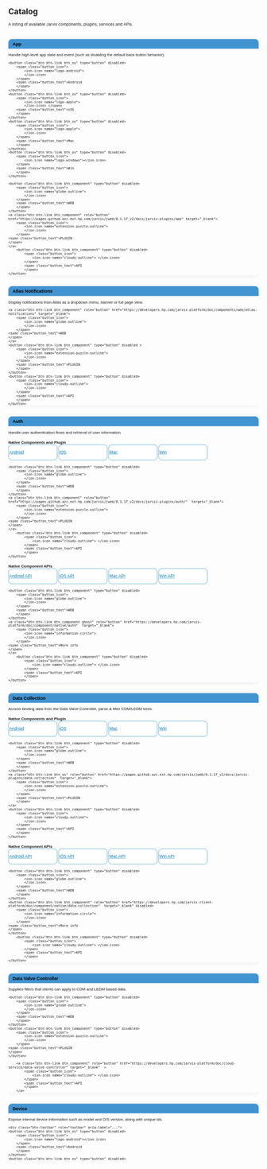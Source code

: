 
<svg fill="none" viewBox="0 0 900 4200" width="900" height="4200" xmlns="http://www.w3.org/2000/svg">

  <foreignObject width="100%" height="100%">
    <div xmlns="http://www.w3.org/1999/xhtml">

<style>
.disabled {
    pointer-events: none;
    
}

.panel{
    font-family: 'Forma DJR Micro', Arial, sans-serif;
    font-size: 1em;
}
.panel-default > .panel-heading {
    background: #4294d1;
    color: #000;
}

.panel-heading {
    border: none;
    border-radius: 13px 13px 0 0;
    padding: 8px 15px;
}

.btn {
    font-family: 'Forma DJR Micro', Arial, sans-serif;
    display: inline-block;
    height:50px;
    border:1px solid #027aae;
    background-color: #fff;
    color: #027aae;
    overflow: hidden;
    padding: 2px;
}

.spacer {
    line-height: .8;
}
.btn:disabled {
    color: #aaa;
    background-color: #eeeeee;
    border:1px solid #ccc;
    font-weight: normal;
    display: none;
}

.btn_os {
    width: 17%;
    font-weight: normal;
    background-color: #fff;
    color: #027aae;
    border-radius: 10px;
}
.btn_component {
    width: 18%;
    font-weight: normal;
    background-color: #fff;
    color: #027aae;
    border-radius: 10px;
}


.btn_os:disabled,   
.btn_component:disabled {
    pointer-events: none;
    display:none;
}
.btn_os:hover,
.btn_component:hover {

    border:1px solid #035c84;
    color: #035c84;
    text-decoration: none; 
    background-color: #f6f9ff;
}

.btn_os:active,
.btn_component:active {
    text-decoration: none;
     border:1px solid #035c84;
}
.btn_os:focus,
.btn_component:focus {
    text-decoration: none;
     border:1px solid #035c84;
}

.button_icon,
.button_text {
    align-items:center;
    line-height:50px;  
}


.button_icon{
    font-size: 1em;
    vertical-align: middle;
    display: none
}

.button_text{
    font-size: 0.8em;  
}

ion-icon {
}

h3 {
    color: #000;
   font-family: 'Forma DJR Micro', Arial, sans-serif; 
    margin-bottom: 0px;
    margin-top: 0px;
}


h4 {
margin-bottom: 0px;
}
h6 {
color: #4294d1;
line-height: 160%;
}

.form-group {
        margin-bottom: 8px;

}

.catalog-item  {
    border: none;
    border-radius: 13px;  
    margin-bottom: 10px;
    box-shadow: 0px 0px 18px #e8e8e8;
  }

@media screen and (min-width: 500px) {
 .btn_os {
    width: 18.6%;
  
}
.btn_component {
    width: 18.8%;
        }
.button_text{
    font-size: 1.1em; 
}

    
@media screen and (min-width: 646px) {
 .btn_os {
    width: 19.1%;
    border-radius: 12px;
  
}
.btn_component {
    width: 19.1%;
    border-radius: 12px;
        }
.button_text{
    font-size: 1.1em; 
    }
    
.button_icon {
    display:contents;
    }
}

@media screen and (min-width: 768px) {
.btn_os {
    width: 18.9%;
    border-radius: 12px;
  
}
.btn_component {
    width: 19.0%;
    border-radius: 12px;
        }
    
.button_text {
    font-size: 1.1em;    
    }
}


@media screen and (min-width: 992px) {
.btn_os {
    width: 19.1%;
  
}
.btn_component {
    width: 19.2%;
        }
.button_text {
    font-size: 1.2em;    
    }
}
@media screen and (min-width: 1025px) {
.btn_os {
    width: 19.2%;
  
}
.btn_component {
    width: 19.2%;
        }
.button_text {
    font-size: 1.3em;    
    }    
}
@media screen and (min-width: 1200px) {
.btn_os {
    width: 19.3%;
  
}
.btn_component {
    width: 19.3%;
        }
.button_text {
    font-size: 1.3em;    
    }
}



</style>

<div>&nbsp;</div>

<h1>Catalog</h1>

<p>A listing of available Jarvis components, plugins, services and APIs.</p>

<p>&nbsp;</p>

<div class="container col-lg-12">
    
<div class="row">
    
<div class="col-sm-12">
    
<div class="panel panel-default catalog-item" id="catalog-item-01">
    
<div class="panel-heading">
    
<h3>App</h3>
    
</div>

<div class="panel-body">
    
<p class="catalog-item-description">Handle high-level app state and event (such as disabling the default back button behavior).</p>
    
<div class="btn-toolbar" role="toolbar" aria-label="...">
 
    <button class="btn btn-link btn_os" type="button" disabled>
        <span class="button_icon">
            <ion-icon name="logo-android">
            </ion-icon>
        </span> 
        <span class="button_text">Android
        </span>
    </button>
    <button class="btn btn-link btn_os" type="button" disabled>
        <span class="button_icon">
            <ion-icon name="logo-apple">
            </ion-icon> </span> 
        <span class="button_text">iOS
        </span>
    </button>
    <button class="btn btn-link btn_os" type="button" disabled>
        <span class="button_icon">
            <ion-icon name="logo-apple">
            </ion-icon>
        </span>
        <span class="button_text">Mac
        </span>
    </button>
    <button class="btn btn-link btn_os" type="button" disabled>
        <span class="button_icon">
            <ion-icon name="logo-windows"></ion-icon>
        </span> 
        <span class="button_text">Win
        </span>
    </button>

    <button class="btn btn-link btn_component" type="button" disabled>
        <span class="button_icon">
            <ion-icon name="globe-outline">
            </ion-icon> 
        </span> 
        <span class="button_text">WEB
        </span>
    </button>
    <a class="btn btn-link btn_component" role="button" href="https://pages.github.azc.ext.hp.com/jarvis/jweb/0.1.17_v2/docs/jarvis-plugins/app" target="_blank">
        <span class="button_icon">
            <ion-icon name="extension-puzzle-outline">
            </ion-icon> 
        </span> 
    <span class="button_text">PLUGIN
    </span>
    </a>
        <button class="btn btn-link btn_component" type="button" disabled>
            <span class="button_icon">
                <ion-icon name="cloudy-outline"> </ion-icon>
            </span>
            <span class="button_text">API
            </span>
    </button>
</div>
</div>
</div>
</div>
</div>
    
<p class="spacer">&nbsp;</p>
    
<div class="row">
<div class="col-sm-12 catalog-col">
<div class="panel panel-default catalog-item" id="catalog-item-02">
<div class="panel-heading">
<h3>Atlas Notifications</h3>
</div>

<div class="panel-body">
<p class="catalog-item-description">Display notifications from Atlas as a dropdown menu, banner or full page view.</p>

<div class="btn-toolbar" role="toolbar" aria-label="...">
    <button class="btn btn-link btn_os" type="button" disabled>
        <span class="button_icon">
            <ion-icon name="logo-android"></ion-icon>
        </span>
        <span class="button_text">Android 
        </span>
    </button>
    <button class="btn btn-link btn_os" type="button" disabled>
        <span class="button_icon">
            <ion-icon name="logo-apple">
            </ion-icon>
        </span>
        <span class="button_text">iOS
        </span>
    </button>
    <button class="btn btn-link btn_os" type="button" disabled>
        <span class="button_icon">
            <ion-icon name="logo-apple"></ion-icon>
        </span> <span class="button_text">Mac
        </span>
    </button>
    <button class="btn btn-link btn_os" type="button" disabled>
        <span class="button_icon">
            <ion-icon name="logo-windows">
            </ion-icon>
        </span>
        <span class="button_text">Win
        </span>
    </button>

    <a class="btn btn-link btn_component" role="button" href="https://developers.hp.com/jarvis-platform/doc/components/web/atlas-notifications" target="_blank">
        <span class="button_icon">
            <ion-icon name="globe-outline">
            </ion-icon> 
        </span> 
    <span class="button_text">WEB
    </span>
    </a>
    <button class="btn btn-link btn_component" type="button" disabled >
        <span class="button_icon">
            <ion-icon name="extension-puzzle-outline">
            </ion-icon>
        </span>
        <span class="button_text">PLUGIN
        </span> 
    </button>
    <button class="btn btn-link btn_component" type="button" disabled>
        <span class="button_icon">
            <ion-icon name="cloudy-outline">
            </ion-icon>
        </span> 
        <span class="button_text">API
        </span>
    </button>
</div>
</div>
</div>
</div>
</div>

<p class="spacer">&nbsp;</p>

<div class="row">
<div class="col-sm-12">
<div class="panel panel-default catalog-item" id="catalog-item-03">
<div class="panel-heading">
<h3>Auth</h3>
</div>

<div class="panel-body">
<p class="catalog-item-description">Handle user authentication flows and retrieval of user information.</p>
<h4>Native Components and Plugin</h4> 
 <div class="btn-toolbar form-group" role="toolbar" aria-label="...">   
    <a class="btn btn-link btn_os" role="button" href="https://developers.hp.com/jarvis-platform/doc/component/native/auth/android" target="_blank">
        <span class="button_icon">
            <ion-icon name="logo-android">
            </ion-icon>
        </span> 
        <span class="button_text">Android
        </span>
    </a>
    <a class="btn btn-link btn_os" role="button" href="https://developers.hp.com/jarvis-platform/doc/component/native/auth/ios" target="_blank">
        <span class="button_icon">
            <ion-icon name="logo-apple">
            </ion-icon> </span> 
        <span class="button_text">iOS
        </span>
    </a>
    <a class="btn btn-link btn_os" role="button" href="https://developers.hp.com/jarvis-platform/doc/component/native/auth/xamarin" target="_blank">
        <span class="button_icon">
            <ion-icon name="logo-apple">
            </ion-icon>
        </span>
        <span class="button_text">Mac
        </span>
    </a>
    <a class="btn btn-link btn_os" role="button" href="https://developers.hp.com/jarvis-platform/doc/component/native/auth/xamarin" target="_blank">
        <span class="button_icon">
            <ion-icon name="logo-windows"></ion-icon>
        </span> 
        <span class="button_text">Win
        </span>
    </a>



    <button class="btn btn-link btn_component" type="button" disabled>
        <span class="button_icon">
            <ion-icon name="globe-outline">
            </ion-icon> 
        </span> 
        <span class="button_text">WEB 
        </span>
    </button>
    <a class="btn btn-link btn_component" role="button" href="https://pages.github.azc.ext.hp.com/jarvis/jweb/0.1.17_v2/docs/jarvis-plugins/auth/"  target="_blank">
        <span class="button_icon">
            <ion-icon name="extension-puzzle-outline">
            </ion-icon> 
        </span> 
    <span class="button_text">PLUGIN
    </span>
    </a>
        <button class="btn btn-link btn_component" type="button" disabled>
            <span class="button_icon">
                <ion-icon name="cloudy-outline"> </ion-icon>
            </span>
            <span class="button_text">API
            </span>
    </button>
    
</div>
<h4>Native Component APIs</h4>   
<div class="btn-toolbar" role="toolbar" aria-label="...">   
    <a class="btn btn-link btn_os" role="button" href="https://pages.github.azc.ext.hp.com/MobileApps/API_Javadoc/libs/cloud-services-auth/html/index.html" target="_blank">
        <span class="button_icon">
            <ion-icon name="logo-android">
            </ion-icon>
        </span> 
        <span class="button_text">Android API
        </span>
    </a>
    <a class="btn btn-link btn_os" role="button" href="https://pages.github.azc.ext.hp.com/jarvis/ios-auth/" target="_blank">
        <span class="button_icon">
            <ion-icon name="logo-apple">
            </ion-icon> </span> 
        <span class="button_text">iOS API
        </span>
    </a>
    <a class="btn btn-link btn_os" role="button" href="https://pages.github.azc.ext.hp.com/jarvis/xamarin-auth/annotated.html" target="_blank">
        <span class="button_icon">
            <ion-icon name="logo-apple">
            </ion-icon>
        </span>
        <span class="button_text">Mac API
        </span>
    </a>
    <a class="btn btn-link btn_os" role="button" href="https://pages.github.azc.ext.hp.com/jarvis/xamarin-auth/annotated.html" target="_blank">
        <span class="button_icon">
            <ion-icon name="logo-windows"></ion-icon>
        </span> 
        <span class="button_text">Win API
        </span>
    </a>



    <button class="btn btn-link btn_component" type="button" disabled>
        <span class="button_icon">
            <ion-icon name="globe-outline">
            </ion-icon> 
        </span> 
        <span class="button_text">WEB 
        </span>
    </button>
    <a class="btn btn-link btn_component ghost" role="button" href="https://developers.hp.com/jarvis-platform/doc/component/native/auth"  target="_blank">
        <span class="button_icon">
            <ion-icon name="information-circle">
            </ion-icon> 
        </span> 
    <span class="button_text">More info
    </span>
    </a>
        <button class="btn btn-link btn_component" type="button" disabled>
            <span class="button_icon">
                <ion-icon name="cloudy-outline"> </ion-icon>
            </span>
            <span class="button_text">API
            </span>
    </button>
    
</div>        
    
</div>
</div>
</div>
</div>
    
<p class="spacer">&nbsp;</p>
    
<div class="row">
    
<div class="col-sm-12 catalog-col">
<div class="panel panel-default catalog-item" id="catalog-item-04">
<div class="panel-heading">
<h3>Data Collection</h3>
</div>

<div class="panel-body">
<p class="catalog-item-description">Access binding data from the Data Valve Controller, parse &amp; filter CDM/LEDM trees.</p>
<h4>Native Components and Plugin</h4> 
<div class="btn-toolbar form-group" role="toolbar" aria-label="...">
    <a class="btn btn-link btn_os" type="button" href="https://developers.hp.com/jarvis-platform/doc/components/native/android/data-collection"  target="_blank">
        <span class="button_icon">
            <ion-icon name="logo-android"></ion-icon>
        </span>
        <span class="button_text">Android 
        </span>
    </a>
    <a class="btn btn-link btn_os" type="button" href="https://developers.hp.com/jarvis-platform/doc/components/native/ios/data-collection"  target="_blank">
        <span class="button_icon">
            <ion-icon name="logo-apple">
            </ion-icon>
        </span>
        <span class="button_text">iOS
        </span>
    </a>
    <a class="btn btn-link btn_os" type="button" href="https://developers.hp.com/jarvis-platform/doc/components/native/xamarin/data-collection"  target="_blank">
        <span class="button_icon">
            <ion-icon name="logo-apple"></ion-icon>
        </span> <span class="button_text">Mac
        </span>
    </a>
    <a class="btn btn-link btn_os" type="button" href="https://developers.hp.com/jarvis-platform/doc/components/native/xamarin/data-collection"  target="_blank">
        <span class="button_icon">
            <ion-icon name="logo-windows">
            </ion-icon>
        </span>
        <span class="button_text">Win
        </span>
    </a>

    <button class="btn btn-link btn_component" type="button" disabled>
        <span class="button_icon">
            <ion-icon name="globe-outline">
            </ion-icon> 
        </span> 
        <span class="button_text">WEB 
        </span>
    </button>
    <a class="btn btn-link btn_os" role="button" href="https://pages.github.azc.ext.hp.com/jarvis/jweb/0.1.17_v2/docs/jarvis-plugins/data-collection"  target="_blank">
        <span class="button_icon">
            <ion-icon name="extension-puzzle-outline">
            </ion-icon>
        </span>
        <span class="button_text">PLUGIN
        </span> 
    </a>
    <button class="btn btn-link btn_component" type="button" disabled>
        <span class="button_icon">
            <ion-icon name="cloudy-outline">
            </ion-icon>
        </span> 
        <span class="button_text">API
        </span>
    </button>
</div>
<h4>Native Component APIs</h4>        
<div class="btn-toolbar" role="toolbar" aria-label="...">   
    <a class="btn btn-link btn_os" role="button" href="https://pages.github.azc.ext.hp.com/jarvis/android-data-collection/" target="_blank">
        <span class="button_icon">
            <ion-icon name="logo-android">
            </ion-icon>
        </span> 
        <span class="button_text">Android API
        </span>
    </a>
    <a class="btn btn-link btn_os" role="button" href="https://pages.github.azc.ext.hp.com/jarvis/ios-data-collection/" target="_blank">
        <span class="button_icon">
            <ion-icon name="logo-apple">
            </ion-icon> </span> 
        <span class="button_text">iOS API
        </span>
    </a>
    <a class="btn btn-link btn_os" role="button" href="https://pages.github.azc.ext.hp.com/jarvis/xamarin-data-collection/annotated.html" target="_blank">
        <span class="button_icon">
            <ion-icon name="logo-apple">
            </ion-icon>
        </span>
        <span class="button_text">Mac API
        </span>
    </a>
    <a class="btn btn-link btn_os" role="button" href="https://pages.github.azc.ext.hp.com/jarvis/xamarin-data-collection/annotated.html" target="_blank">
        <span class="button_icon">
            <ion-icon name="logo-windows"></ion-icon>
        </span> 
        <span class="button_text">Win API
        </span>
    </a>



    <button class="btn btn-link btn_component" type="button" disabled>
        <span class="button_icon">
            <ion-icon name="globe-outline">
            </ion-icon> 
        </span> 
        <span class="button_text">WEB 
        </span>
    </button>
    <button class="btn btn-link btn_component" role="button" href="https://developers.hp.com/jarvis-client-platform/doc/component/native/data-collection"  target="_blank" disabled>
        <span class="button_icon">
            <ion-icon name="information-circle">
            </ion-icon> 
        </span> 
    <span class="button_text">More info
    </span>
    </button>
        <button class="btn btn-link btn_component" type="button" disabled>
            <span class="button_icon">
                <ion-icon name="cloudy-outline"> </ion-icon>
            </span>
            <span class="button_text">API
            </span>
    </button>
    
</div>  
</div>
</div>
</div>
</div>

<p class="spacer">&nbsp;</p>

<div class="row">
<div class="col-sm-12">
<div class="panel panel-default catalog-item" id="catalog-item-05">
<div class="panel-heading">
<h3>Data Valve Controller</h3>
</div>

<div class="panel-body">
<p class="catalog-item-description">Supplies filters that clients can apply to CDM and LEDM based data.</p>

<div class="btn-toolbar" role="toolbar" aria-label="...">
    <button class="btn btn-link btn_os" type="button" disabled>
        <span class="button_icon">
            <ion-icon name="logo-android">
            </ion-icon>
        </span> 
        <span class="button_text">Android
        </span>
    </button>
    <button class="btn btn-link btn_os" type="button" disabled>
        <span class="button_icon">
            <ion-icon name="logo-apple">
            </ion-icon> </span> 
        <span class="button_text">iOS
        </span>
    </button>
    <button class="btn btn-link btn_os" type="button" disabled>
        <span class="button_icon">
            <ion-icon name="logo-apple">
            </ion-icon>
        </span>
        <span class="button_text">Mac
        </span>
    </button>
    <button class="btn btn-link btn_os" type="button" disabled>
        <span class="button_icon">
            <ion-icon name="logo-windows"></ion-icon>
        </span> 
        <span class="button_text">Win
        </span>
    </button>

    <button class="btn btn-link btn_component" type="button" disabled>
        <span class="button_icon">
            <ion-icon name="globe-outline">
            </ion-icon> 
        </span> 
        <span class="button_text">WEB 
        </span>
    </button>
    <button class="btn btn-link btn_component" type="button" disabled>
        <span class="button_icon">
            <ion-icon name="extension-puzzle-outline">
            </ion-icon> 
        </span> 
    <span class="button_text">PLUGIN
    </span>
    </button>
    
        <a class="btn btn-link btn_component" role="button" href="https://developers.hp.com/jarvis-platform/doc/cloud-service/data-valve-controller" target="_blank"  >
            <span class="button_icon">
                <ion-icon name="cloudy-outline"> </ion-icon>
            </span>
            <span class="button_text">API
            </span>
        </a>
</div>
</div>
</div>
</div>
</div>

<p class="spacer">&nbsp;</p>

<div class="row">
<div class="col-sm-12">
<div class="panel panel-default catalog-item" id="catalog-item-06">
<div class="panel-heading">
<h3>Device</h3>
</div>

<div class="panel-body">
<p class="catalog-item-description">Expose internal device information such as model and O/S version, along with unique ids.</p>

    <div class="btn-toolbar" role="toolbar" aria-label="...">
    <button class="btn btn-link btn_os" type="button" disabled>
        <span class="button_icon">
            <ion-icon name="logo-android"></ion-icon>
        </span>
        <span class="button_text">Android 
        </span>
    </button>
    <button class="btn btn-link btn_os" type="button" disabled>
        <span class="button_icon">
            <ion-icon name="logo-apple">
            </ion-icon>
        </span>
        <span class="button_text">iOS
        </span>
    </button>
    <button class="btn btn-link btn_os" type="button" disabled>
        <span class="button_icon">
            <ion-icon name="logo-apple"></ion-icon>
        </span> <span class="button_text">Mac
        </span>
    </button>
    <button class="btn btn-link btn_os" type="button" disabled>
        <span class="button_icon">
            <ion-icon name="logo-windows">
            </ion-icon>
        </span>
        <span class="button_text">Win
        </span>
    </button>


    <button class="btn btn-link btn_component" type="button" disabled>
        <span class="button_icon">
            <ion-icon name="globe-outline">
            </ion-icon> 
        </span> 
        <span class="button_text">WEB 
        </span>
    </button>
<a class="btn btn-link btn_os" role="button" href="https://pages.github.azc.ext.hp.com/jarvis/jweb/0.1.17_v2/docs/jarvis-plugins/device/"  target="_blank">
        <span class="button_icon">
            <ion-icon name="extension-puzzle-outline">
            </ion-icon>
        </span>
        <span class="button_text">PLUGIN
        </span> 
    </a>
    <button class="btn btn-link btn_component" type="button" disabled>
        <span class="button_icon">
            <ion-icon name="cloudy-outline">
            </ion-icon>
        </span> 
        <span class="button_text">API
        </span>
        </button>
</div>
</div>
</div>
</div>
</div>

<p class="spacer">&nbsp;</p>

<div class="row">
<div class="col-sm-12">
<div class="panel panel-default catalog-item" id="catalog-item-08">
<div class="panel-heading">
<h3>Events</h3>
</div>

<div class="panel-body">
<p class="catalog-item-description">Simplifies implementation of publisher/subscriber pattern.</p>
<h4>Native Components and Plugin</h4> 
 <div class="btn-toolbar form-group" role="toolbar" aria-label="...">   
    <a class="btn btn-link btn_os" role="button" href="https://developers.hp.com/jarvis-platform/doc/components/native/android/event-service" target="_blank">
        <span class="button_icon">
            <ion-icon name="logo-android">
            </ion-icon>
        </span> 
        <span class="button_text">Android
        </span>
    </a>
    <a class="btn btn-link btn_os" role="button" href="https://developers.hp.com/jarvis-platform/doc/components/native/ios/event-service" target="_blank">
        <span class="button_icon">
            <ion-icon name="logo-apple">
            </ion-icon> </span> 
        <span class="button_text">iOS
        </span>
    </a>
    <a class="btn btn-link btn_os" role="button" href="https://developers.hp.com/jarvis-platform/doc/components/native/xamarin/event-service" target="_blank">
        <span class="button_icon">
            <ion-icon name="logo-apple">
            </ion-icon>
        </span>
        <span class="button_text">Mac
        </span>
    </a>
    <a class="btn btn-link btn_os" role="button" href="https://developers.hp.com/jarvis-platform/doc/components/native/xamarin/event-service" target="_blank">
        <span class="button_icon">
            <ion-icon name="logo-windows"></ion-icon>
        </span> 
        <span class="button_text">Win
        </span>
    </a>



    <button class="btn btn-link btn_component" type="button" disabled>
        <span class="button_icon">
            <ion-icon name="globe-outline">
            </ion-icon> 
        </span> 
        <span class="button_text">WEB 
        </span>
    </button>
    <a class="btn btn-link btn_component" role="button" href="https://pages.github.azc.ext.hp.com/jarvis/jweb/0.1.17_v2/docs/jarvis-plugins/eventing/"  target="_blank">
        <span class="button_icon">
            <ion-icon name="extension-puzzle-outline">
            </ion-icon> 
        </span> 
    <span class="button_text">PLUGIN
    </span>
    </a>
        <button class="btn btn-link btn_component" type="button" disabled>
            <span class="button_icon">
                <ion-icon name="cloudy-outline"> </ion-icon>
            </span>
            <span class="button_text">API
            </span>
    </button>
    
</div>
 <h4>Native Component APIs</h4>    
<div class="btn-toolbar" role="toolbar" aria-label="...">   
    <a class="btn btn-link btn_os" role="button" href="https://pages.github.azc.ext.hp.com/jarvis/android-event-service/" target="_blank">
        <span class="button_icon">
            <ion-icon name="logo-android">
            </ion-icon>
        </span> 
        <span class="button_text">Android API
        </span>
    </a>
    <a class="btn btn-link btn_os" role="button" href="https://pages.github.azc.ext.hp.com/jarvis/ios-event-service/" target="_blank">
        <span class="button_icon">
            <ion-icon name="logo-apple">
            </ion-icon> </span> 
        <span class="button_text">iOS API
        </span>
    </a>
    <a class="btn btn-link btn_os" role="button" href="https://pages.github.azc.ext.hp.com/jarvis/xamarin-event-service/annotated.html" target="_blank">
        <span class="button_icon">
            <ion-icon name="logo-apple">
            </ion-icon>
        </span>
        <span class="button_text">Mac API
        </span>
    </a>
    <a class="btn btn-link btn_os" role="button" href="https://pages.github.azc.ext.hp.com/jarvis/xamarin-event-service/annotated.html" target="_blank">
        <span class="button_icon">
            <ion-icon name="logo-windows"></ion-icon>
        </span> 
        <span class="button_text">Win API
        </span>
    </a>



    <button class="btn btn-link btn_component" type="button" disabled>
        <span class="button_icon">
            <ion-icon name="globe-outline">
            </ion-icon> 
        </span> 
        <span class="button_text">WEB 
        </span>
    </button>
    <button class="btn btn-link btn_component" role="button" href="https://developers.hp.com/jarvis-platform/doc/components/native/events"  target="_blank" disabled>
        <span class="button_icon">
            <ion-icon name="information-circle">
            </ion-icon> 
        </span> 
    <span class="button_text">More info
    </span>
    </button>
        <button class="btn btn-link btn_component" type="button" disabled>
            <span class="button_icon">
                <ion-icon name="cloudy-outline"> </ion-icon>
            </span>
            <span class="button_text">API
            </span>
    </button>
    
</div>     
    
</div>
</div>
</div>
</div>

<p class="spacer">&nbsp;</p>

<div class="row">
<div class="col-sm-12">
<div class="panel panel-default catalog-item" id="catalog-item-09">
<div class="panel-heading">
<h3>JWeb</h3>
</div>

<div class="panel-body">
<p class="catalog-item-description">A cross-platform app runtime that makes it easy to build  progressive web apps that run natively.</p>

<div class="btn-toolbar" role="toolbar" aria-label="...">
    <button class="btn btn-link btn_os" type="button"  disabled>
        <span class="button_icon">
            <ion-icon name="logo-android">
            </ion-icon>
        </span> 
        <span class="button_text">Android
        </span>
    </button>
    <button class="btn btn-link btn_os" type="button" disabled>
        <span class="button_icon">
            <ion-icon name="logo-apple">
            </ion-icon> </span> 
        <span class="button_text">iOS
        </span>
    </button>
    <button class="btn btn-link btn_os" type="button" disabled>
        <span class="button_icon">
            <ion-icon name="logo-apple">
            </ion-icon>
        </span>
        <span class="button_text">Mac
        </span>
    </button>
    <button class="btn btn-link btn_os" type="button" disabled>
        <span class="button_icon">
            <ion-icon name="logo-windows"></ion-icon>
        </span> 
        <span class="button_text">Win
        </span>
    </button>


    <a class="btn btn-link btn_component" role="button" href="https://pages.github.azc.ext.hp.com/jarvis/jweb/0.1.17_v2/docs/"  target="_blank">
        <span class="button_icon">
            <ion-icon name="globe-outline">
            </ion-icon> 
        </span> 
        <span class="button_text">WEB 
        </span>
    </a>
    <button class="btn btn-link btn_component" type="button" disabled>
        <span class="button_icon">
            <ion-icon name="extension-puzzle-outline">
            </ion-icon> 
        </span> 
    <span class="button_text">PLUGIN
    </span>
    </button>
        <button class="btn btn-link btn_component" type="button" disabled>
            <span class="button_icon">
                <ion-icon name="cloudy-outline"> </ion-icon>
            </span>
            <span class="button_text">API
            </span>
    </button>
    </div>
</div>
</div>
</div>
</div>
    
<p class="spacer">&nbsp;</p>   
    
    
    
<div class="row">
<div class="col-sm-12">
<div class="panel panel-default catalog-item" id="catalog-item-10">
<div class="panel-heading">
<h3>Notification Settings</h3>
</div>

<div class="panel-body">
<p class="catalog-item-description">Enable users to set and modify preferences for types of notifications &amp; how they're received.</p>

<div class="btn-toolbar" role="toolbar" aria-label="...">
    <button class="btn btn-link btn_os" type="button" disabled>
        <span class="button_icon">
            <ion-icon name="logo-android">
            </ion-icon>
        </span> 
        <span class="button_text">Android
        </span>
    </button>
    <button class="btn btn-link btn_os" type="button" disabled>
        <span class="button_icon">
            <ion-icon name="logo-apple">
            </ion-icon> </span> 
        <span class="button_text">iOS
        </span>
    </button>
    <button class="btn btn-link btn_os" type="button" disabled>
        <span class="button_icon">
            <ion-icon name="logo-apple">
            </ion-icon>
        </span>
        <span class="button_text">Mac
        </span>
    </button>
    <button class="btn btn-link btn_os" type="button" disabled>
        <span class="button_icon">
            <ion-icon name="logo-windows"></ion-icon>
        </span> 
        <span class="button_text">Win
        </span>
    </button>


    <a class="btn btn-link btn_component" role="button" href="https://developers.hp.com/jarvis-platform/doc/components/web/notification-settings"  target="_blank">
        <span class="button_icon">
            <ion-icon name="globe-outline">
            </ion-icon> 
        </span> 
        <span class="button_text">WEB 
        </span>
    </a>
    <button class="btn btn-link btn_component"  type="button" disabled>
        <span class="button_icon">
            <ion-icon name="extension-puzzle-outline">
            </ion-icon> 
        </span> 
    <span class="button_text">PLUGIN
    </span>
    </button>
        <button class="btn btn-link btn_component" type="button" disabled>
            <span class="button_icon">
                <ion-icon name="cloudy-outline"> </ion-icon>
            </span>
            <span class="button_text">API
            </span>
       </button>
</div>
</div>
</div>
</div>
</div>

<p class="spacer">&nbsp;</p>

<div class="row">
<div class="col-sm-12">
<div class="panel panel-default catalog-item" id="catalog-item-11">
<div class="panel-heading">
<h3>Printer</h3>
</div>

<div class="panel-body">
<p class="catalog-item-description">Allow web apps to print documents from various sources, with various print providers.</p>

<div class="btn-toolbar" role="toolbar" aria-label="...">
    <button class="btn btn-link btn_os" type="button" disabled>
        <span class="button_icon">
            <ion-icon name="logo-android"></ion-icon>
        </span>
        <span class="button_text">Android 
        </span>
    </button>
    <button class="btn btn-link btn_os" type="button" disabled>
        <span class="button_icon">
            <ion-icon name="logo-apple">
            </ion-icon>
        </span>
        <span class="button_text">iOS
        </span>
    </button>
    <button class="btn btn-link btn_os" type="button" disabled>
        <span class="button_icon">
            <ion-icon name="logo-apple"></ion-icon>
        </span> <span class="button_text">Mac
        </span>
    </button>
    <button class="btn btn-link btn_os" type="button" disabled>
        <span class="button_icon">
            <ion-icon name="logo-windows">
            </ion-icon>
        </span>
        <span class="button_text">Win
        </span>
    </button>



    <button class="btn btn-link btn_component" type="button" disabled>
        <span class="button_icon">
            <ion-icon name="globe-outline">
            </ion-icon> 
        </span> 
        <span class="button_text">WEB 
        </span>
    </button>
    <a class="btn btn-link btn_component" role="button" href="https://pages.github.azc.ext.hp.com/jarvis/jweb/0.1.17_v2/docs/jarvis-plugins/printer/"  target="_blank">
        <span class="button_icon">
            <ion-icon name="extension-puzzle-outline">
            </ion-icon>
        </span>
        <span class="button_text">PLUGIN
        </span> 
    </a>
    <button class="btn btn-link btn_component" type="button" disabled>
        <span class="button_icon">
            <ion-icon name="cloudy-outline">
            </ion-icon>
        </span> 
        <span class="button_text">API
        </span>
    </button>
    </div>
</div>
</div>
</div>
</div>
    
<p class="spacer">&nbsp;</p>
    
<div class="row">
<div class="col-sm-12">
<div class="panel panel-default catalog-item" id="catalog-item-12">
<div class="panel-heading">
<h3>Privacy Settings</h3>
</div>

<div class="panel-body">
<p class="catalog-item-description">Enable users to set and modify preferences for what is shared and with whom.</p>

<div class="btn-toolbar" role="toolbar" aria-label="...">
    <button class="btn btn-link btn_os" type="button" disabled>
        <span class="button_icon">
            <ion-icon name="logo-android">
            </ion-icon>
        </span> 
        <span class="button_text">Android
        </span>
    </button>
    <button class="btn btn-link btn_os" type="button" disabled>
        <span class="button_icon">
            <ion-icon name="logo-apple">
            </ion-icon> </span> 
        <span class="button_text">iOS
        </span>
    </button>
    <button class="btn btn-link btn_os" type="button" disabled>
        <span class="button_icon">
            <ion-icon name="logo-apple">
            </ion-icon>
        </span>
        <span class="button_text">Mac
        </span>
    </button>
    <button class="btn btn-link btn_os" type="button" disabled>
        <span class="button_icon">
            <ion-icon name="logo-windows"></ion-icon>
        </span> 
        <span class="button_text">Win
        </span>
    </button>


    <a class="btn btn-link btn_component" role="button" href="https://developers.hp.com/jarvis-platform/doc/components/web/privacy-settings"  target="_blank">
        <span class="button_icon">
            <ion-icon name="globe-outline">
            </ion-icon> 
        </span> 
        <span class="button_text">WEB 
        </span>
    </a>
    <button class="btn btn-link btn_component" type="button"  disabled>
        <span class="button_icon">
            <ion-icon name="extension-puzzle-outline">
            </ion-icon> 
        </span> 
    <span class="button_text">PLUGIN
    </span>
    </button>
        <button class="btn btn-link btn_component" type="button" disabled>
            <span class="button_icon">
                <ion-icon name="cloudy-outline"> </ion-icon>
            </span>
            <span class="button_text">API
            </span>
    </button>
    </div>
</div>
</div>
</div>
</div>

<p class="spacer">&nbsp;</p>
    
<div class="row">
<div class="col-sm-12 catalog-col">
<div class="panel panel-default catalog-item" id="catalog-item-13">
<div class="panel-heading">
<h3>Service Routing</h3>
</div>

<div class="panel-body">
<p class="catalog-item-description">Allow apps to run both native-based and web-based services tailored to specific needs.</p>
<h4>Native Components and Plugin</h4> 
<div class="btn-toolbar form-group" role="toolbar" aria-label="...">   
    <a class="btn btn-link btn_os" role="button" href="https://developers.hp.com/jarvis-platform/doc/components/native/android/service-routing" target="_blank">
        <span class="button_icon">
            <ion-icon name="logo-android">
            </ion-icon>
        </span> 
        <span class="button_text">Android
        </span>
    </a>
    <a class="btn btn-link btn_os" role="button" href="https://developers.hp.com/jarvis-platform/doc/components/native/ios/service-routing" target="_blank">
        <span class="button_icon">
            <ion-icon name="logo-apple">
            </ion-icon> </span> 
        <span class="button_text">iOS
        </span>
    </a>
    <a class="btn btn-link btn_os" role="button" href="https://developers.hp.com/jarvis-platform/doc/components/native/xamarin/service-routing" target="_blank">
        <span class="button_icon">
            <ion-icon name="logo-apple">
            </ion-icon>
        </span>
        <span class="button_text">Mac
        </span>
    </a>
    <a class="btn btn-link btn_os" role="button" href="https://developers.hp.com/jarvis-platform/doc/components/native/xamarin/service-routing" target="_blank">
        <span class="button_icon">
            <ion-icon name="logo-windows"></ion-icon>
        </span> 
        <span class="button_text">Win
        </span>
    </a>



    <button class="btn btn-link btn_component" type="button" disabled>
        <span class="button_icon">
            <ion-icon name="globe-outline">
            </ion-icon> 
        </span> 
        <span class="button_text">WEB 
        </span>
    </button>
    <a class="btn btn-link btn_component" role="button" href="https://pages.github.azc.ext.hp.com/jarvis/jweb/0.1.17_v2/docs/jarvis-plugins/service-routing/"  target="_blank">
        <span class="button_icon">
            <ion-icon name="extension-puzzle-outline">
            </ion-icon> 
        </span> 
    <span class="button_text">PLUGIN
    </span>
    </a>
        <button class="btn btn-link btn_component" type="button" disabled>
            <span class="button_icon">
                <ion-icon name="cloudy-outline"> </ion-icon>
            </span>
            <span class="button_text">API
            </span>
    </button>
    
</div>
<h4>Native Component APIs</h4>     
    
<div class="btn-toolbar" role="toolbar" aria-label="...">   
    <a class="btn btn-link btn_os" role="button" href="https://pages.github.azc.ext.hp.com/jarvis/android-service-routing/" target="_blank">
        <span class="button_icon">
            <ion-icon name="logo-android">
            </ion-icon>
        </span> 
        <span class="button_text">Android API
        </span>
    </a>
    <a class="btn btn-link btn_os" role="button" href="https://pages.github.azc.ext.hp.com/jarvis/ios-service-routing/" target="_blank">
        <span class="button_icon">
            <ion-icon name="logo-apple">
            </ion-icon> </span> 
        <span class="button_text">iOS API
        </span>
    </a>
    <a class="btn btn-link btn_os" role="button" href="https://pages.github.azc.ext.hp.com/jarvis/xamarin-service-routing/annotated.html" target="_blank">
        <span class="button_icon">
            <ion-icon name="logo-apple">
            </ion-icon>
        </span>
        <span class="button_text">Mac API
        </span>
    </a>
    <a class="btn btn-link btn_os" role="button" href="https://pages.github.azc.ext.hp.com/jarvis/xamarin-service-routing/annotated.html" target="_blank">
        <span class="button_icon">
            <ion-icon name="logo-windows"></ion-icon>
        </span> 
        <span class="button_text">Win API
        </span>
    </a>



    <button class="btn btn-link btn_component" type="button" disabled>
        <span class="button_icon">
            <ion-icon name="globe-outline">
            </ion-icon> 
        </span> 
        <span class="button_text">WEB 
        </span>
    </button>
    <button class="btn btn-link btn_component" role="button" href="https://developers.hp.com/jarvis-platform/doc/components/native/service-routing"  target="_blank" disabled>
        <span class="button_icon">
            <ion-icon name="information-circle">
            </ion-icon> 
        </span> 
    <span class="button_text">More info
    </span>
    </button>
        <button class="btn btn-link btn_component" type="button" disabled>
            <span class="button_icon">
                <ion-icon name="cloudy-outline"> </ion-icon>
            </span>
            <span class="button_text">API
            </span>
    </button>
    
</div>  
    
</div>
</div>
</div>
</div>
    
<p class="spacer">&nbsp;</p>
    
<div class="row">
<div class="col-sm-12">
<div class="panel panel-default catalog-item" id="catalog-item-14">
<div class="panel-heading">
<h3>Smart Security</h3>
</div>

<div class="panel-body">
<p class="catalog-item-description">Improve security of firmware updates and password network protection for user printers.</p>

<div class="btn-toolbar" role="toolbar" aria-label="...">
    <button class="btn btn-link btn_os" type="button" disabled>
        <span class="button_icon">
            <ion-icon name="logo-android">
            </ion-icon>
        </span> 
        <span class="button_text">Android
        </span>
    </button>
    <button class="btn btn-link btn_os" type="button" disabled>
        <span class="button_icon">
            <ion-icon name="logo-apple">
            </ion-icon> </span> 
        <span class="button_text">iOS
        </span>
    </button>
    <button class="btn btn-link btn_os" type="button" disabled>
        <span class="button_icon">
            <ion-icon name="logo-apple">
            </ion-icon>
        </span>
        <span class="button_text">Mac
        </span>
    </button>
    <button class="btn btn-link btn_os" type="button" disabled>
        <span class="button_icon">
            <ion-icon name="logo-windows"></ion-icon>
        </span> 
        <span class="button_text">Win
        </span>
    </button>


    <a class="btn btn-link btn_component" role="button" href="https://developers.hp.com/jarvis-platform/doc/components/web/smart-security"  target="_blank">
        <span class="button_icon">
            <ion-icon name="globe-outline">
            </ion-icon> 
        </span> 
        <span class="button_text">WEB 
        </span>
    </a>
    <button class="btn btn-link btn_component" type="button"  disabled>
        <span class="button_icon">
            <ion-icon name="extension-puzzle-outline">
            </ion-icon> 
        </span> 
    <span class="button_text">PLUGIN
    </span>
    </button>
        <button class="btn btn-link btn_component" type="button" disabled>
            <span class="button_icon">
                <ion-icon name="cloudy-outline"> </ion-icon>
            </span>
            <span class="button_text">API
            </span>
    </button>
    </div>
</div>
</div>
</div>
</div>
    
<p class="spacer">&nbsp;</p>
    
<div class="row">
<div class="col-sm-12 catalog-col">
<div class="panel panel-default catalog-item" id="catalog-item-15">
<div class="panel-heading">
<h3>Telemetry</h3>
</div>

<div class="panel-body">
<p class="catalog-item-description">Receive, validate and conform data to proper CDM models and deliver to Stratus CDM Ingress.</p>

<div class="btn-toolbar" role="toolbar" aria-label="...">
    <button class="btn btn-link btn_os" type="button" disabled>
        <span class="button_icon">
            <ion-icon name="logo-android"></ion-icon>
        </span>
        <span class="button_text">Android 
        </span>
    </button>
    <button class="btn btn-link btn_os" type="button" disabled>
        <span class="button_icon">
            <ion-icon name="logo-apple">
            </ion-icon>
        </span>
        <span class="button_text">iOS
        </span>
    </button>
    <button class="btn btn-link btn_os" type="button" disabled>
        <span class="button_icon">
            <ion-icon name="logo-apple"></ion-icon>
        </span> <span class="button_text">Mac
        </span>
    </button>
    <button class="btn btn-link btn_os" type="button" disabled>
        <span class="button_icon">
            <ion-icon name="logo-windows">
            </ion-icon>
        </span>
        <span class="button_text">Win
        </span>
    </button>




    <button class="btn btn-link btn_component" type="button" disabled >
        <span class="button_icon">
            <ion-icon name="globe-outline">
            </ion-icon> 
        </span> 
        <span class="button_text">WEB 
        </span>
    </button>
    <button class="btn btn-link btn_component" type="button" disabled >
        <span class="button_icon">
            <ion-icon name="extension-puzzle-outline">
            </ion-icon>
        </span>
        <span class="button_text">PLUGIN
        </span> 
    </button>
        <a class="btn btn-link btn_component" role="button" href="https://developers.hp.com/jarvis-platform/doc/cloud-service/telemetry" target="_blank"  >
            <span class="button_icon">
                <ion-icon name="cloudy-outline"> </ion-icon>
            </span>
            <span class="button_text">API
            </span>
        </a>
    </div>
</div>
</div>
</div>
</div>
    
<p class="spacer">&nbsp;</p>

<div class="row">
<div class="col-sm-12">
<div class="panel panel-default catalog-item" id="catalog-item-16">
<div class="panel-heading">
<h3>User Onboarding</h3>
</div>

<div class="panel-body">
<p class="catalog-item-description">Handle signup flow for new users.</p>

<div class="btn-toolbar" role="toolbar" aria-label="...">
    <button class="btn btn-link btn_os" type="button"  disabled>
        <span class="button_icon">
            <ion-icon name="logo-android">
            </ion-icon>
        </span> 
        <span class="button_text">Android
        </span>
    </button>
    <button class="btn btn-link btn_os" type="button" disabled>
        <span class="button_icon">
            <ion-icon name="logo-apple">
            </ion-icon> </span> 
        <span class="button_text">iOS
        </span>
    </button>
    <button class="btn btn-link btn_os" type="button" disabled>
        <span class="button_icon">
            <ion-icon name="logo-apple">
            </ion-icon>
        </span>
        <span class="button_text">Mac
        </span>
    </button>
    <button class="btn btn-link btn_os" type="button" disabled>
        <span class="button_icon">
            <ion-icon name="logo-windows"></ion-icon>
        </span> 
        <span class="button_text">Win
        </span>
    </button>




    <a class="btn btn-link btn_component" role="button" href="https://developers.hp.com/jarvis-platform/doc/components/web/user-onboarding"  target="_blank">
        <span class="button_icon">
            <ion-icon name="globe-outline">
            </ion-icon> 
        </span> 
        <span class="button_text">WEB 
        </span>
    </a>
    <button class="btn btn-link btn_component" type="button" disabled>
        <span class="button_icon">
            <ion-icon name="extension-puzzle-outline">
            </ion-icon> 
        </span> 
    <span class="button_text">PLUGIN
    </span>
    </button>
        <button class="btn btn-link btn_component" type="button" disabled>
            <span class="button_icon">
                <ion-icon name="cloudy-outline"> </ion-icon>
            </span>
            <span class="button_text">API
            </span>
    </button>
    </div>
</div>
</div>
</div>
</div>

<p class="spacer">&nbsp;</p>

<div class="row">
    
<div class="col-sm-12 catalog-col">
<div class="panel panel-default catalog-item" id="catalog-item-17">
<div class="panel-heading">
<h3>Web Assets Provider</h3>
</div>

<div class="panel-body">
<p class="catalog-item-description">Handles looking up the correct localized string based on a specified language and country.</p>

<div class="btn-toolbar" role="toolbar" aria-label="...">
    <button class="btn btn-link btn_os" type="button"  disabled>
        <span class="button_icon">
            <ion-icon name="logo-android"></ion-icon>
        </span>
        <span class="button_text">Android 
        </span>
    </button>
    <button class="btn btn-link btn_os" type="button" disabled>
        <span class="button_icon">
            <ion-icon name="logo-apple">
            </ion-icon>
        </span>
        <span class="button_text">iOS
        </span>
    </button>
    <button class="btn btn-link btn_os" type="button" disabled>
        <span class="button_icon">
            <ion-icon name="logo-apple"></ion-icon>
        </span> <span class="button_text">Mac
        </span>
    </button>
    <button class="btn btn-link btn_os" type="button" disabled>
        <span class="button_icon">
            <ion-icon name="logo-windows">
            </ion-icon>
        </span>
        <span class="button_text">Win
        </span>
    </button>

    <a class="btn btn-link btn_component" role="button" href="https://developers.hp.com/jarvis-platform/doc/web-assets-provider"  target="_blank">
        <span class="button_icon">
            <ion-icon name="globe-outline">
            </ion-icon> 
        </span> 
        <span class="button_text">WEB 
        </span>
    </a>
    <button class="btn btn-link btn_component" type="button" disabled >
        <span class="button_icon">
            <ion-icon name="extension-puzzle-outline">
            </ion-icon>
        </span>
        <span class="button_text">PLUGIN
        </span> 
    </button>
    <button class="btn btn-link btn_component" type="button" disabled>
        <span class="button_icon">
            <ion-icon name="cloudy-outline">
            </ion-icon>
        </span> 
        <span class="button_text">API
        </span>
    </button>
    </div>
</div>
</div>
</div>
</div>

<p class="spacer">&nbsp;</p>
    
 
    
<div class="row">
<div class="col-sm-12 catalog-col">
<div class="panel panel-default catalog-item" id="catalog-item-18">
<div class="panel-heading">
<h3>Web HTTP Client</h3>
</div>

<div class="panel-body">
<p class="catalog-item-description">Handle web requests with the ability to handle authorization and retries.</p>

<div class="btn-toolbar" role="toolbar" aria-label="...">
    <button class="btn btn-link btn_os" type="button"  disabled>
        <span class="button_icon">
            <ion-icon name="logo-android"></ion-icon>
        </span>
        <span class="button_text">Android 
        </span>
    </button>
    <button class="btn btn-link btn_os" type="button" disabled>
        <span class="button_icon">
            <ion-icon name="logo-apple">
            </ion-icon>
        </span>
        <span class="button_text">iOS
        </span>
    </button>
    <button class="btn btn-link btn_os" type="button" disabled>
        <span class="button_icon">
            <ion-icon name="logo-apple"></ion-icon>
        </span> <span class="button_text">Mac
        </span>
    </button>
    <button class="btn btn-link btn_os" type="button" disabled>
        <span class="button_icon">
            <ion-icon name="logo-windows">
            </ion-icon>
        </span>
        <span class="button_text">Win
        </span>
    </button>


    <a class="btn btn-link btn_component" role="button" href="https://developers.hp.com/jarvis-platform/doc/web-http"  target="_blank">
        <span class="button_icon">
            <ion-icon name="globe-outline">
            </ion-icon> 
        </span> 
        <span class="button_text">WEB 
        </span>
    </a>
    <button class="btn btn-link btn_component" type="button" disabled >
        <span class="button_icon">
            <ion-icon name="extension-puzzle-outline">
            </ion-icon>
        </span>
        <span class="button_text">PLUGIN
        </span> 
    </button>
    <button class="btn btn-link btn_component" type="button" disabled>
        <span class="button_icon">
            <ion-icon name="cloudy-outline">
            </ion-icon>
        </span> 
        <span class="button_text">API
        </span>
        </button>
</div>
</div>
</div>
</div>
</div>

<p class="spacer">&nbsp;</p>

<div class="row">
<div class="col-sm-12">
<div class="panel panel-default catalog-item" id="catalog-item-19">
<div class="panel-heading">
<h3>Web Stratus Client</h3>
</div>

<div class="panel-body">
<p class="catalog-item-description">Handle collection of Stratus API clients for web applications and components.</p>

<div class="btn-toolbar" role="toolbar" aria-label="...">
    <button class="btn btn-link btn_os" type="button"  disabled>
        <span class="button_icon">
            <ion-icon name="logo-android">
            </ion-icon>
        </span> 
        <span class="button_text">Android
        </span>
    </button>
    <button class="btn btn-link btn_os" type="button" disabled>
        <span class="button_icon">
            <ion-icon name="logo-apple">
            </ion-icon> </span> 
        <span class="button_text">iOS
        </span>
    </button>
    <button class="btn btn-link btn_os" type="button" disabled>
        <span class="button_icon">
            <ion-icon name="logo-apple">
            </ion-icon>
        </span>
        <span class="button_text">Mac
        </span>
    </button>
    <button class="btn btn-link btn_os" type="button" disabled>
        <span class="button_icon">
            <ion-icon name="logo-windows"></ion-icon>
        </span> 
        <span class="button_text">Win
        </span>
    </button>



    <a class="btn btn-link btn_component" role="button" href="https://developers.hp.com/jarvis-platform/doc/web-stratus-client"  target="_blank">
        <span class="button_icon">
            <ion-icon name="globe-outline">
            </ion-icon> 
        </span> 
        <span class="button_text">WEB 
        </span>
    </a>
    <button class="btn btn-link btn_component" type="button" disabled>
        <span class="button_icon">
            <ion-icon name="extension-puzzle-outline">
            </ion-icon> 
        </span> 
    <span class="button_text">PLUGIN
    </span>
    </button>
        <button class="btn btn-link btn_component" type="button" disabled>
            <span class="button_icon">
                <ion-icon name="cloudy-outline"> </ion-icon>
            </span>
            <span class="button_text">API
            </span>
    </button>
</div>
</div>
</div>
</div>
</div>

<p class="spacer">&nbsp;</p>

<div class="row">
<div class="col-sm-12">
<div class="panel panel-default catalog-item" id="catalog-item-20">
<div class="panel-heading">
<h3>Webview</h3>
</div>

<div class="panel-body">
<p class="catalog-item-description">An embeddable browser that a native app can use to display web content.</p>
<h4>Native Components</h4> 
<div class="btn-toolbar" role="toolbar" aria-label="...">   
    <a class="btn btn-link btn_os" role="button" href="https://developers.hp.com/jarvis-platform/doc/component/native/webview/android" target="_blank">
        <span class="button_icon">
            <ion-icon name="logo-android">
            </ion-icon>
        </span> 
        <span class="button_text">Android
        </span>
    </a>
    <a class="btn btn-link btn_os" role="button" href="https://developers.hp.com/jarvis-platform/doc/component/native/webview/ios" target="_blank">
        <span class="button_icon">
            <ion-icon name="logo-apple">
            </ion-icon> </span> 
        <span class="button_text">iOS
        </span>
    </a>
    <a class="btn btn-link btn_os" role="button" href="https://developers.hp.com/jarvis-platform/doc/component/native/webview/xamarin" target="_blank">
        <span class="button_icon">
            <ion-icon name="logo-apple">
            </ion-icon>
        </span>
        <span class="button_text">Mac
        </span>
    </a>
    <a class="btn btn-link btn_os" role="button" href="https://developers.hp.com/jarvis-platform/doc/component/native/webview/xamarin" target="_blank">
        <span class="button_icon">
            <ion-icon name="logo-windows"></ion-icon>
        </span> 
        <span class="button_text">Win
        </span>
    </a>



    <button class="btn btn-link btn_component" type="button" disabled>
        <span class="button_icon">
            <ion-icon name="globe-outline">
            </ion-icon> 
        </span> 
        <span class="button_text">WEB 
        </span>
    </button>
    <button class="btn btn-link btn_component" role="button"  disabled>
        <span class="button_icon">
            <ion-icon name="extension-puzzle-outline">
            </ion-icon> 
        </span> 
    <span class="button_text">PLUGIN
    </span>
    </button>
        <button class="btn btn-link btn_component" type="button" disabled>
            <span class="button_icon">
                <ion-icon name="cloudy-outline"> </ion-icon>
            </span>
            <span class="button_text">API
            </span>
    </button>
    
</div>
</div>
</div>
</div>
</div> 
</div>
<script type="module" src="https://unpkg.com/ionicons@5.5.2/dist/ionicons/ionicons.esm.js"></script><script nomodule src="https://unpkg.com/ionicons@5.5.2/dist/ionicons/ionicons.js"></script>

</div>
  </foreignObject>
</svg>

